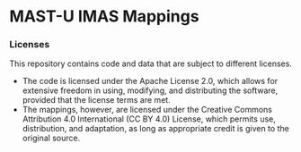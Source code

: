 # MAST-U IMAS Mappings

### Licenses
This repository contains code and data that are subject to different licenses. 
* The code is licensed under the Apache License 2.0, which allows for extensive freedom in using, modifying, and distributing the software, provided that the license terms are met.
* The mappings, however, are licensed under the Creative Commons Attribution 4.0 International (CC BY 4.0) License, which permits use, distribution, and adaptation, as long as appropriate credit is given to the original source.
